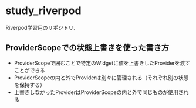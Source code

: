 # study_riverpod

Riverpod学習用のリポジトリ.

## ProviderScopeでの状態上書きを使った書き方

* ProviderScopeで囲むことで特定のWidgetに値を上書きしたProviderを渡すことができる
* ProviderScopeの内と外でProviderは別々に管理される（それぞれ別の状態を保持する）
* 上書きしなかったProviderはProviderScopeの内と外で同じものが使用される
